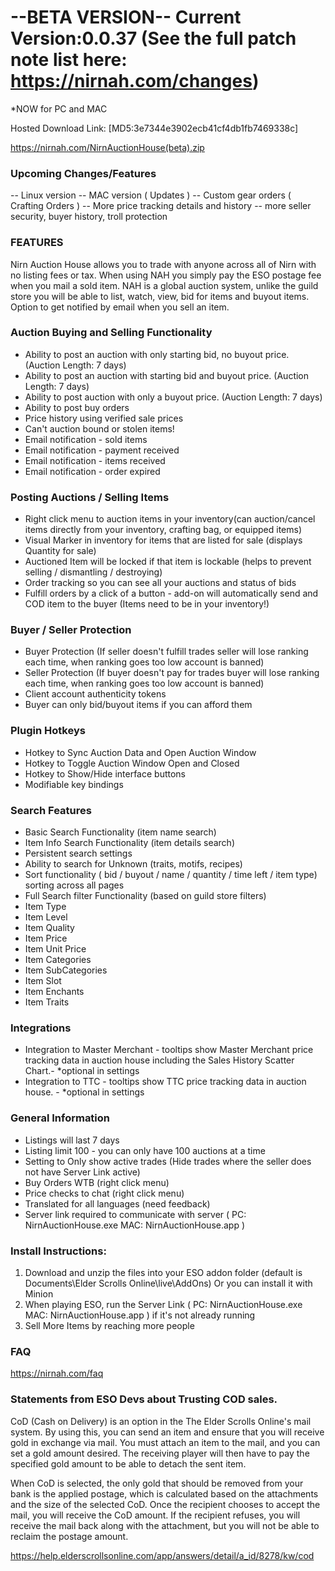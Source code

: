 # --BETA VERSION-- Current Version:0.0.37 (See the full patch note list here: https://nirnah.com/changes)
*NOW for PC and MAC


Hosted Download Link: [MD5:3e7344e3902ecb41cf4db1fb7469338c]

https://nirnah.com/NirnAuctionHouse(beta).zip



### Upcoming Changes/Features 
-- Linux version
-- MAC version ( Updates )
-- Custom gear orders ( Crafting Orders )
-- More price tracking details and history
-- more seller security, buyer history, troll protection

### FEATURES 
Nirn Auction House allows you to trade with anyone across all of Nirn with no listing fees or tax.
When using NAH you simply pay the ESO postage fee when you mail a sold item.
NAH is a global auction system, unlike the guild store you will be able to list, watch, view, bid for items and buyout items.
Option to get notified by email when you sell an item.




### Auction Buying and Selling Functionality 

- Ability to post an auction with only starting bid, no buyout price. (Auction Length: 7 days)
- Ability to post an auction with starting bid and buyout price. (Auction Length: 7 days)
- Ability to post auction with only a buyout price. (Auction Length: 7 days)
- Ability to post buy orders 
- Price history using verified sale prices
- Can't auction bound or stolen items!
- Email notification - sold items
- Email notification - payment received
- Email notification - items received
- Email notification - order expired


### Posting Auctions / Selling Items 
- Right click menu to auction items in your inventory(can auction/cancel items directly from your inventory, crafting bag, or equipped items)
- Visual Marker in inventory for items that are listed for sale (displays Quantity for sale)
- Auctioned Item will be locked if that item is lockable (helps to prevent selling / dismantling / destroying)
- Order tracking so you can see all your auctions and status of bids
- Fulfill orders by a click of a button - add-on will automatically send and COD item to the buyer (Items need to be in your inventory!)


### Buyer / Seller Protection 
- Buyer Protection (If seller doesn't fulfill trades seller will lose ranking each time, when ranking goes too low account is banned)
- Seller Protection (If buyer doesn't pay for trades buyer will lose ranking each time, when ranking goes too low account is banned)
- Client account authenticity tokens
- Buyer can only bid/buyout items if you can afford them

### Plugin Hotkeys 

- Hotkey to Sync Auction Data and Open Auction Window
- Hotkey to Toggle Auction Window Open and Closed
- Hotkey to Show/Hide interface buttons
- Modifiable key bindings 

### Search Features 

- Basic Search Functionality (item name search)
- Item Info Search Functionality (item details search)
- Persistent search settings
- Ability to search for Unknown (traits, motifs, recipes)
- Sort functionality ( bid / buyout / name / quantity / time left / item type) sorting across all pages
- Full Search filter Functionality (based on guild store filters)
- Item Type
- Item Level
- Item Quality
- Item Price
- Item Unit Price
- Item Categories
- Item SubCategories
- Item Slot
- Item Enchants
- Item Traits

### Integrations 

- Integration to Master Merchant - tooltips show Master Merchant price tracking data in auction house including the Sales History Scatter Chart.- *optional in settings
- Integration to TTC - tooltips show TTC price tracking data in auction house. - *optional in settings


### General Information 

- Listings will last 7 days
- Listing limit 100 - you can only have 100 auctions at a time
- Setting to Only show active trades (Hide trades where the seller does not have Server Link active)
- Buy Orders WTB (right click menu)
- Price checks to chat (right click menu)
- Translated for all languages (need feedback)
- Server link required to communicate with server  ( PC: NirnAuctionHouse.exe   MAC: NirnAuctionHouse.app )  




### Install Instructions: 

1. Download and unzip the files into your ESO addon folder (default is Documents\Elder Scrolls Online\live\AddOns) Or you can install it with Minion
2. When playing ESO, run the Server Link  ( PC: NirnAuctionHouse.exe   MAC: NirnAuctionHouse.app ) if it's not already running 
3. Sell More Items by reaching more people



### FAQ
https://nirnah.com/faq


### Statements from ESO Devs about Trusting COD sales.

CoD (Cash on Delivery) is an option in the The Elder Scrolls Online's mail system. By using this, you can send an item and ensure that you will receive gold in exchange via mail. You must attach an item to the mail, and you can set a gold amount desired. The receiving player will then have to pay the specified gold amount to be able to detach the sent item.

When CoD is selected, the only gold that should be removed from your bank is the applied postage, which is calculated based on the attachments and the size of the selected CoD. Once the recipient chooses to accept the mail, you will receive the CoD amount. If the recipient refuses, you will receive the mail back along with the attachment, but you will not be able to reclaim the postage amount.

https://help.elderscrollsonline.com/app/answers/detail/a_id/8278/kw/cod


